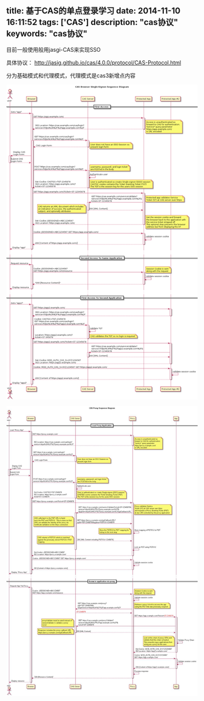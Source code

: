 title: 基于CAS的单点登录学习
date: 2014-11-10 16:11:52
tags: ['CAS']
description: "cas协议"
keywords: "cas协议"
---

目前一般使用般用jasgi-CAS来实现SSO

具体协议： http://jasig.github.io/cas/4.0.0/protocol/CAS-Protocol.html

分为基础模式和代理模式，代理模式是cas3新增点内容

![](/image/cas/cas-web-flow.png)

![](/image/cas/proxy-web-flow.jpg)

